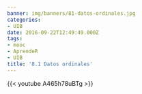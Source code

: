 ```yaml
---
banner: img/banners/81-datos-ordinales.jpg
categories:
- UIB
date: 2016-09-22T12:49:49.000Z
tags:
- mooc
- AprendeR
- UIB
title: '8.1 Datos ordinales'
---
```




{{< youtube A465h78uBTg >}}
